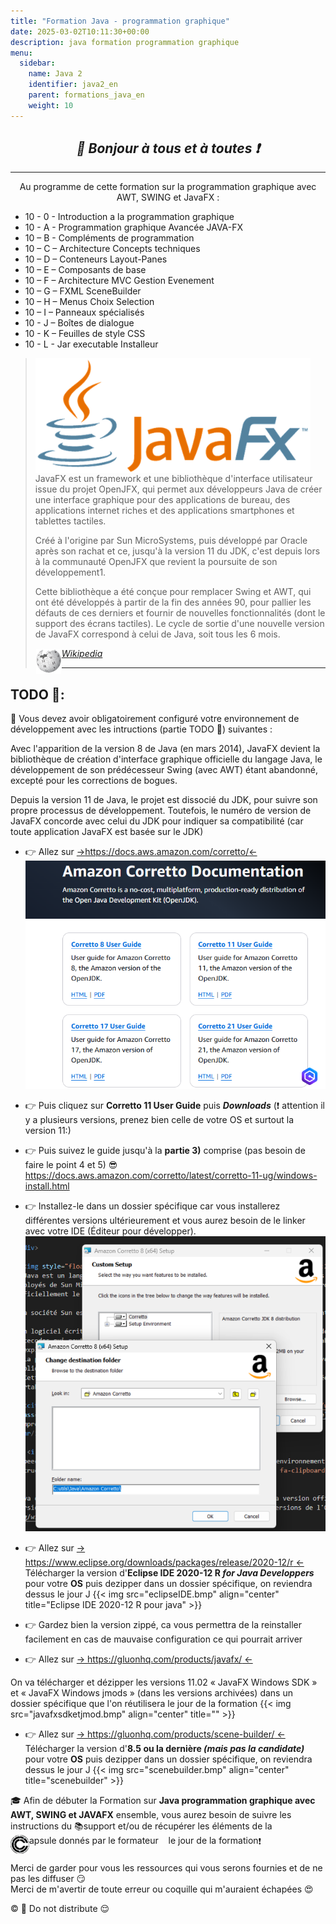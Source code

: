 ```yaml
---
title: "Formation Java - programmation graphique"
date: 2025-03-02T10:11:30+00:00
description: java formation programmation graphique
menu:
  sidebar:
    name: Java 2
    identifier: java2_en
    parent: formations_java_en
    weight: 10
---
```


## _<center>:loudspeaker: Bonjour à tous et à toutes :heavy_exclamation_mark:</center>_

---

<div class="d-sm-block alert alert-info " > <center>
<i class="fas fa-info-circle " style="color: blue;"></i> Au programme de cette formation sur la programmation graphique avec AWT, SWING et <i class="fa-brands fa-java fa-2xl"></i> JavaFX : </center>
<span class="text-left">

- 10 - 0 - Introduction a la programmation graphique
- 10 - A - Programmation graphique Avancée  JAVA-FX
- 10 – B - Compléments de programmation
- 10 – C – Architecture Concepts techniques
- 10 – D – Conteneurs Layout-Panes
- 10 – E – Composants de base
- 10 – F – Architecture MVC Gestion Evenement
- 10 – G – FXML SceneBuilder
- 10 – H – Menus Choix Selection
- 10 – I – Panneaux spécialisés
- 10 - J – Boîtes de dialogue
- 10 - K – Feuilles de style CSS
- 10 - L - Jar executable Installeur

</div>

> <img style="float:left; vertical-align: middle;margin-right:0px!important;width:440px" src="440px-JavaFX_Logo.png" alt="">  <div style="clear:both"></div>
> JavaFX est un framework et une bibliothèque d'interface utilisateur issue du projet OpenJFX, qui permet aux développeurs Java de créer une interface graphique pour des applications de bureau, des applications internet riches et des applications smartphones et tablettes tactiles.
>
>Créé à l'origine par Sun MicroSystems, puis développé par Oracle après son rachat et ce, jusqu'à la version 11 du JDK, c'est depuis lors à la communauté OpenJFX que revient la poursuite de son développement1.
>
>Cette bibliothèque a été conçue pour remplacer Swing et AWT, qui ont été développés à partir de la fin des années 90, pour pallier les défauts de ces derniers et fournir de nouvelles fonctionnalités (dont le support des écrans tactiles).
>Le cycle de sortie d'une nouvelle version de JavaFX correspond à celui de Java, soit tous les 6 mois.
>
> <cite>[ <img style="float:left; margin: 1px; " height="40px" src="/files/images/wikipedia.png"> Wikipedia <i class="fas fa-external-link-alt"></i>](https://fr.wikipedia.org/wiki/JavaFX "Définition à lire pour bien comprendre")</cite>
><hr/> 

## <i class="fas fa-clipboard-list "></i> TODO :roller_coaster::
:speech_balloon: Vous devez avoir obligatoirement configuré votre environnement de développement avec les intructions (partie TODO :roller_coaster:) suivantes <i class="fas fa-clipboard-list "></i> :  


Avec l'apparition de la version 8 de Java (en mars 2014), JavaFX devient la bibliothèque de création d'interface graphique officielle du langage Java, le développement de son prédécesseur Swing (avec AWT) étant abandonné, excepté pour les corrections de bogues.

Depuis la version 11 de Java, le projet est dissocié du JDK, pour suivre son propre processus de développement. Toutefois, le numéro de version de JavaFX concorde avec celui du JDK pour indiquer sa compatibilité (car toute application JavaFX est basée sur le JDK)


- :point_right:  Allez sur [->https://docs.aws.amazon.com/corretto/<-](https://docs.aws.amazon.com/corretto/)
![amazoncoretto.png](amazoncoretto.png)

- :point_right: Puis cliquez sur **Corretto 11 User Guide** puis  **_Downloads_**  (:exclamation: attention il y a plusieurs versions, prenez bien celle de votre OS et surtout la version 11:)

- :point_right: Puis suivez le guide jusqu'à la **partie 3)** comprise (pas besoin de faire le point 4 et 5) :sunglasses: https://docs.aws.amazon.com/corretto/latest/corretto-11-ug/windows-install.html 

- :point_right: Installez-le dans un dossier spécifique car vous installerez différentes versions ultérieurement et vous aurez besoin de le linker avec votre IDE (Éditeur pour développer).
![c:\utils\java\amazoncoretto ](amazoncorettodestfolder.png)

- :point_right:  Allez sur  [-> https://www.eclipse.org/downloads/packages/release/2020-12/r <-](https://www.eclipse.org/downloads/packages/release/2020-12/r)
Télécharger la version d'**Eclipse IDE 2020-12 R _for Java Developpers_** pour votre **OS** puis dezipper dans un dossier spécifique, on reviendra dessus le jour J
{{< img src="eclipseIDE.bmp"  align="center" title="Eclipse IDE 2020-12 R pour java" >}}

- :point_right:  Gardez bien la version zippé, ca vous permettra de la reinstaller facilement en cas de mauvaise configuration ce qui pourrait arriver

- :point_right:  Allez sur  [-> https://gluonhq.com/products/javafx/ <-](https://gluonhq.com/products/javafx/)

On va télécharger et dézipper les versions 11.02  « JavaFX Windows SDK » et « JavaFX Windows jmods » (dans les versions archivées) dans un dossier spécifique que l'on réutilisera le jour de la formation
{{< img src="javafxsdketjmod.bmp"  align="center" title="" >}}


- :point_right:  Allez sur  [-> https://gluonhq.com/products/scene-builder/ <-](https://gluonhq.com/products/scene-builder/)
Télécharger la version d'**8.5 ou la dernière _(mais pas la candidate)_** pour votre **OS** puis dezipper dans un dossier spécifique, on reviendra dessus le jour J
{{< img src="scenebuilder.bmp"  align="center" title="scenebuilder" >}}



<div class="d-sm-block  alert alert-success  text-left" role="alert">

:mortar_board: Afin de débuter la Formation sur **<i class="fa-brands fa-java fa-2xl"></i>Java programmation graphique avec AWT, SWING et JAVAFX** ensemble, vous aurez besoin de suivre les instructions du :books:support et/ou de récupérer les éléments de la <span style='display:FLEX;margin:0'> <img style="vertical-align: bottom;" src="/images/icones/w30/capsule_30.png" alt="C">apsule donnés par le formateur &nbsp; <i class="fas fa-chalkboard-teacher"></i> &nbsp; le jour de la formation :exclamation:

</div>

Merci de garder pour vous les ressources qui vous serons fournies et de ne pas les diffuser :smirk:  
Merci de m'avertir de toute erreur ou coquille qui m'auraient échapées :heart_eyes:

:copyright: :no_entry_sign: Do not distribute :relieved: